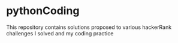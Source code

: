 # pythonCoding
This repository contains solutions proposed to various hackerRank challenges I solved and my coding practice
